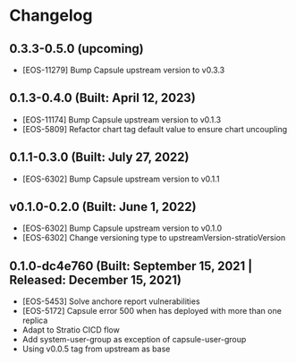# Changelog

## 0.3.3-0.5.0 (upcoming)

* [EOS-11279] Bump Capsule upstream version to v0.3.3

## 0.1.3-0.4.0 (Built: April 12, 2023)

* [EOS-11174] Bump Capsule upstream version to v0.1.3
* [EOS-5809] Refactor chart tag default value to ensure chart uncoupling

## 0.1.1-0.3.0 (Built: July 27, 2022)

* [EOS-6302] Bump Capsule upstream version to v0.1.1

## v0.1.0-0.2.0 (Built: June 1, 2022)

* [EOS-6302] Bump Capsule upstream version to v0.1.0
* [EOS-6302] Change versioning type to upstreamVersion-stratioVersion

## 0.1.0-dc4e760 (Built: September 15, 2021 | Released: December 15, 2021)

* [EOS-5453] Solve anchore report vulnerabilities
* [EOS-5172] Capsule error 500 when has deployed with more than one replica
* Adapt to Stratio CICD flow
* Add system-user-group as exception of capsule-user-group
* Using v0.0.5 tag from upstream as base

